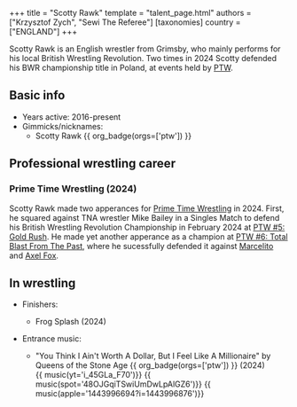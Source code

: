 +++
title = "Scotty Rawk"
template = "talent_page.html"
authors = ["Krzysztof Zych", "Sewi The Referee"]
[taxonomies]
country = ["ENGLAND"]
+++

Scotty Rawk is an English wrestler from Grimsby, who mainly performs for his local British Wrestling Revolution. Two times in 2024 Scotty defended his BWR championship title in Poland, at events held by [PTW](@/o/ptw.md).

## Basic info

* Years active: 2016-present
* Gimmicks/nicknames:
  - Scotty Rawk {{ org_badge(orgs=['ptw']) }}

## Professional wrestling career

### Prime Time Wrestling (2024)

Scotty Rawk made two apperances for [Prime Time Wrestling](@/o/ptw.md) in 2024. First, he squared against TNA wrestler Mike Bailey in a Singles Match to defend his British Wrestling Revolution Championship in February 2024 at [PTW #5: Gold Rush](@/e/ptw/2024-02-03-ptw-5-gold-rush.md). He made yet another apperance as a champion at [PTW #6: Total Blast From The Past](@/e/ptw/2024-05-11-ptw-6.md), where he sucessfully defended it against [Marcelito](@/w/marcelito.md) and [Axel Fox](@/w/axel-fox.md). 

## In wrestling

* Finishers:
  - Frog Splash (2024)
 
* Entrance music:
  - "You Think I Ain't Worth A Dollar, But I Feel Like A Millionaire" by Queens of the Stone Age
 {{ org_badge(orgs=['ptw']) }} (2024) <br>
 {{ music(yt='i_45GLa_F70')}}
 {{ music(spot='48OJGqiTSwiUmDwLpAlGZ6')}}
 {{ music(apple='1443996694?i=1443996876')}}
